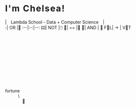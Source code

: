 # **I ' m   C h e l s e a !** 
| Lambda School - Data + Computer Science |  
:droplet:| OR |:tea:
:--|:-:|--:
:keyboard:|  NOT  |:computer_mouse:
:snake:| == |:goat:
🚶| AND | 🙊
F🍊L| -> | V🍁T

\
\
\
\
\
\
\
\
\
\
fortune  
   \\  
    🐄  

